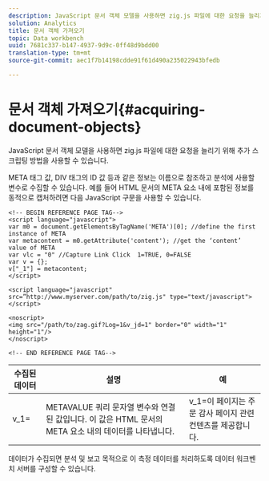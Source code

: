 ```yaml
---
description: JavaScript 문서 객체 모델을 사용하면 zig.js 파일에 대한 요청을 늘리기 위해 추가 스크립팅 방법을 사용할 수 있습니다.
solution: Analytics
title: 문서 객체 가져오기
topic: Data workbench
uuid: 7681c337-b147-4937-9d9c-0ff48d9bdd00
translation-type: tm+mt
source-git-commit: aec1f7b14198cdde91f61d490a235022943bfedb

---
```



# 문서 객체 가져오기{#acquiring-document-objects}

JavaScript 문서 객체 모델을 사용하면 zig.js 파일에 대한 요청을 늘리기 위해 추가 스크립팅 방법을 사용할 수 있습니다.

META 태그 값, DIV 태그의 ID 값 등과 같은 정보는 이름으로 참조하고 분석에 사용할 변수로 수집할 수 있습니다. 예를 들어 HTML 문서의 META 요소 내에 포함된 정보를 동적으로 캡처하려면 다음 JavaScript 구문을 사용할 수 있습니다.

```
<!-- BEGIN REFERENCE PAGE TAG--> 
<script language="javascript"> 
var m0 = document.getElementsByTagName('META')[0]; //define the first instance of META 
var metacontent = m0.getAttribute('content'); //get the ‘content’ value of META 
var vlc = "0" //Capture Link Click  1=TRUE, 0=FALSE 
var v = {}; 
v["_1"] = metacontent; 
</script> 
 
<script language="javascript" src=”http://www.myserver.com/path/to/zig.js" type="text/javascript"></script> 
 
<noscript> 
<img src="/path/to/zag.gif?Log=1&v_jd=1" border="0" width="1" height="1"/> 
</noscript> 
 
<!-- END REFERENCE PAGE TAG-->
```

| 수집된 데이터 | 설명 | 예 |
|---|---|---|
| v_1= | METAVALUE 쿼리 문자열 변수와 연결된 값입니다. 이 값은 HTML 문서의 META 요소 내의 데이터를 나타냅니다. | v_1=이 페이지는 주문 감사 페이지 관련 컨텐츠를 제공합니다. |

데이터가 수집되면 분석 및 보고 목적으로 이 측정 데이터를 처리하도록 데이터 워크벤치 서버를 구성할 수 있습니다.
